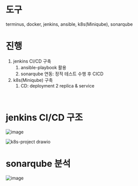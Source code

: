 # 도구
terminus, docker, jenkins, ansible, k8s(Miniqube), sonarqube

# 진행
1. jenkins CI/CD 구축
   1. ansible-playbook 활용
   2. sonarqube 연동: 정적 테스트 수행 후 CICD
3. k8s(Miniqube) 구축
   1. CD: deployment 2 replica & service

<br>

# jenkins CI/CD 구조
![image](https://github.com/user-attachments/assets/1f9003a5-bbfe-4ad4-b3f9-7b5415dfdf3a)

![k8s-project drawio](https://github.com/user-attachments/assets/206794a7-6c46-47dc-a411-4895bbf8843c)


# sonarqube 분석
![image](https://github.com/user-attachments/assets/7396f540-ad41-4294-864b-4e9e35fecca3)

